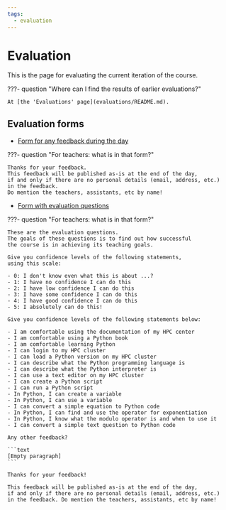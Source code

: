 ```yaml
---
tags:
  - evaluation
---
```


# Evaluation

This is the page for evaluating the current iteration of the course.

???- question "Where can I find the results of earlier evaluations?"

    At [the 'Evaluations' page](evaluations/README.md).

## Evaluation forms

- [Form for any feedback during the day](https://docs.google.com/forms/d/e/1FAIpQLSfbktlbxLER-KvZvZ8pdlDXiyZQxaDmEGSiKKS2kBRZ-lXCyw/viewform?usp=header)

???- question "For teachers: what is in that form?"

    Thanks for your feedback.
    This feedback will be published as-is at the end of the day,
    if and only if there are no personal details (email, address, etc.)
    in the feedback.
    Do mention the teachers, assistants, etc by name!

- [Form with evaluation questions](https://docs.google.com/forms/d/e/1FAIpQLSdz9rFKg1I15rfNucsUS8cF4PXFjnch9NNqHXc4oTqbbKl5rQ/viewform?usp=header)

???- question "For teachers: what is in that form?"

    These are the evaluation questions.
    The goals of these questions is to find out how successful
    the course is in achieving its teaching goals.

    Give you confidence levels of the following statements,
    using this scale:

    - 0: I don't know even what this is about ...?
    - 1: I have no confidence I can do this
    - 2: I have low confidence I can do this
    - 3: I have some confidence I can do this
    - 4: I have good confidence I can do this
    - 5: I absolutely can do this!

    Give you confidence levels of the following statements below:

    - I am comfortable using the documentation of my HPC center
    - I am comfortable using a Python book
    - I am comfortable learning Python
    - I can login to my HPC cluster
    - I can load a Python version on my HPC cluster
    - I can describe what the Python programming language is
    - I can describe what the Python interpreter is
    - I can use a text editor on my HPC cluster
    - I can create a Python script
    - I can run a Python script
    - In Python, I can create a variable
    - In Python, I can use a variable
    - I can convert a simple equation to Python code
    - In Python, I can find and use the operator for exponentiation
    - In Python, I know what the modulo operator is and when to use it
    - I can convert a simple text question to Python code

    Any other feedback?

    ```text
    [Empty paragraph]
    ```

    Thanks for your feedback!

    This feedback will be published as-is at the end of the day,
    if and only if there are no personal details (email, address, etc.)
    in the feedback. Do mention the teachers, assistants, etc by name!
